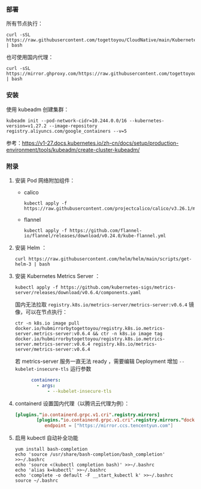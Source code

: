 ### 部署

所有节点执行：

```shell
curl -sSL https://raw.githubusercontent.com/togettoyou/CloudNative/main/Kubernetes/init/install.sh | bash
```

也可使用国内代理：

```shell
curl -sSL https://mirror.ghproxy.com/https://raw.githubusercontent.com/togettoyou/CloudNative/main/Kubernetes/init/install.sh | bash
```

### 安装

使用 kubeadm 创建集群：

```shell
kubeadm init --pod-network-cidr=10.244.0.0/16 --kubernetes-version=v1.27.2 --image-repository registry.aliyuncs.com/google_containers --v=5
```

参考：https://v1-27.docs.kubernetes.io/zh-cn/docs/setup/production-environment/tools/kubeadm/create-cluster-kubeadm/

### 附录

1. 安装 Pod 网络附加组件：

    - calico

        ```shell
        kubectl apply -f https://raw.githubusercontent.com/projectcalico/calico/v3.26.1/manifests/calico.yaml
        ```

    - flannel

        ```shell
        kubectl apply -f https://github.com/flannel-io/flannel/releases/download/v0.24.0/kube-flannel.yml
        ```

2. 安装 Helm ：

   ```shell
   curl https://raw.githubusercontent.com/helm/helm/main/scripts/get-helm-3 | bash
   ```

3. 安装 Kubernetes Metrics Server ：

   ```shell
   kubectl apply -f https://github.com/kubernetes-sigs/metrics-server/releases/download/v0.6.4/components.yaml
   ```

   国内无法拉取 `registry.k8s.io/metrics-server/metrics-server:v0.6.4` 镜像，可以在节点执行：

   ```shell
   ctr -n k8s.io image pull docker.io/hubmirrorbytogettoyou/registry.k8s.io.metrics-server.metrics-server:v0.6.4 && ctr -n k8s.io image tag docker.io/hubmirrorbytogettoyou/registry.k8s.io.metrics-server.metrics-server:v0.6.4 registry.k8s.io/metrics-server/metrics-server:v0.6.4
   ```

   若 metrics-server 服务一直无法 ready ，需要编辑 Deployment 增加 `--kubelet-insecure-tls` 运行参数

   ```yaml
         containers:
           - args:
               - --kubelet-insecure-tls
   ```

4. containerd 设置国内代理（以腾讯云代理为例）：

   ```toml
   [plugins."io.containerd.grpc.v1.cri".registry.mirrors]
           [plugins."io.containerd.grpc.v1.cri".registry.mirrors."docker.io"]
              endpoint = ["https://mirror.ccs.tencentyun.com"]
   ```

5. 启用 kubectl 自动补全功能

   ```shell
   yum install bash-completion
   echo 'source /usr/share/bash-completion/bash_completion' >>~/.bashrc
   echo 'source <(kubectl completion bash)' >>~/.bashrc
   echo 'alias k=kubectl' >>~/.bashrc
   echo 'complete -o default -F __start_kubectl k' >>~/.bashrc
   source ~/.bashrc
   ```
